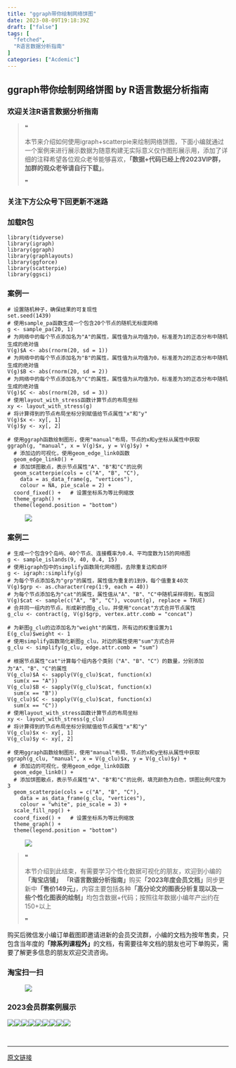 ```yaml
---
title: "ggraph带你绘制网络饼图"
date: 2023-08-09T19:18:39Z
draft: ["false"]
tags: [
  "fetched",
  "R语言数据分析指南"
]
categories: ["Acdemic"]
---
```

ggraph带你绘制网络饼图 by R语言数据分析指南
------
<div><section data-tool="mdnice编辑器" data-website="https://www.mdnice.com"><h3 data-tool="mdnice编辑器"><span></span><span><span></span>欢迎关注R语言数据分析指南</span><span></span></h3><blockquote data-tool="mdnice编辑器"><span>❝</span><p>本节来介绍如何使用igraph+scatterpie来绘制网络饼图，下面小编就通过一个案例来进行展示数据为随意构建无实际意义仅作图形展示用，添加了详细的注释希望各位观众老爷能够喜欢，<strong>「数据+代码已经上传2023VIP群，加群的观众老爷请自行下载」</strong>。</p><span>❞</span></blockquote><h3 data-tool="mdnice编辑器"><span></span><span><span></span>关注下方公众号下回更新不迷路</span><span></span></h3><section><mp-common-profile data-pluginname="mpprofile" data-id="Mzg3MzQzNTYzMw==" data-headimg="http://mmbiz.qpic.cn/mmbiz_png/EibnicgwScTAZF0rpeZII9Ltl26VbVagriczTria1fib3XgjwwHEHFjPzkmGpqWDVVHBSzhENictUM2iavAKiaM5lc9USw/0?wx_fmt=png" data-nickname="R语言数据分析指南" data-alias="YanJANtwo" data-signature="R语言重症爱好者，喜欢绘制各种精美的图表，喜欢的小伙伴可以关注我，跟我一起学习" data-from="0" data-is_biz_ban="0"></mp-common-profile></section><h3 data-tool="mdnice编辑器"><span></span><span><span></span>加载R包</span><span></span></h3><pre data-tool="mdnice编辑器"><span></span><code><span>library</span>(tidyverse)<br><span>library</span>(igraph)<br><span>library</span>(ggraph)<br><span>library</span>(graphlayouts)<br><span>library</span>(ggforce)<br><span>library</span>(scatterpie)<br><span>library</span>(ggsci)<br></code></pre><h3 data-tool="mdnice编辑器"><span></span><span><span></span>案例一</span><span></span></h3><pre data-tool="mdnice编辑器"><span></span><code><span># 设置随机种子，确保结果的可复现性</span><br>set.seed(<span>1439</span>)<br><span># 使用sample_pa函数生成一个包含20个节点的随机无标度网络</span><br>g &lt;- sample_pa(<span>20</span>, <span>1</span>)<br><span># 为网络中的每个节点添加名为"A"的属性，属性值为从均值为0，标准差为1的正态分布中随机生成的绝对值</span><br>V(g)$A &lt;- abs(rnorm(<span>20</span>, sd = <span>1</span>))<br><span># 为网络中的每个节点添加名为"B"的属性，属性值为从均值为0，标准差为2的正态分布中随机生成的绝对值</span><br>V(g)$B &lt;- abs(rnorm(<span>20</span>, sd = <span>2</span>))<br><span># 为网络中的每个节点添加名为"C"的属性，属性值为从均值为0，标准差为3的正态分布中随机生成的绝对值</span><br>V(g)$C &lt;- abs(rnorm(<span>20</span>, sd = <span>3</span>))<br><span># 使用layout_with_stress函数计算节点的布局坐标</span><br>xy &lt;- layout_with_stress(g)<br><span># 将计算得到的节点布局坐标分别赋值给节点属性"x"和"y"</span><br>V(g)$x &lt;- xy[, <span>1</span>]<br>V(g)$y &lt;- xy[, <span>2</span>]<br><br><span># 使用ggraph函数绘制图形，使用"manual"布局，节点的x和y坐标从属性中获取</span><br>ggraph(g, <span>"manual"</span>, x = V(g)$x, y = V(g)$y) +<br>  <span># 添加边的可视化，使用geom_edge_link0函数</span><br>  geom_edge_link0() +<br>  <span># 添加饼图散点，表示节点属性"A"、"B"和"C"的比例</span><br>  geom_scatterpie(cols = c(<span>"A"</span>, <span>"B"</span>, <span>"C"</span>),<br>    data = as_data_frame(g, <span>"vertices"</span>),<br>    colour = <span>NA</span>, pie_scale = <span>2</span>) +<br>  coord_fixed() +   <span># 设置坐标系为等比例缩放</span><br>  theme_graph() +<br>  theme(legend.position = <span>"bottom"</span>)<br></code></pre><figure data-tool="mdnice编辑器"><img data-ratio="0.6351851851851852" data-src="https://mmbiz.qpic.cn/mmbiz_png/EibnicgwScTAbr1mGIz2cgdS05HPSNXmvEZicVZPGhYqIpIyBYG3rnRMvdW5C8BWAP3w8sqVDT2unQ6I5FLaaZqrw/640?wx_fmt=png" data-type="png" data-w="1080" src="https://mmbiz.qpic.cn/mmbiz_png/EibnicgwScTAbr1mGIz2cgdS05HPSNXmvEZicVZPGhYqIpIyBYG3rnRMvdW5C8BWAP3w8sqVDT2unQ6I5FLaaZqrw/640?wx_fmt=png"></figure><h3 data-tool="mdnice编辑器"><span></span><span><span></span>案例二</span><span></span></h3><pre data-tool="mdnice编辑器"><span></span><code><span># 生成一个包含9个岛屿、40个节点、连接概率为0.4、平均度数为15的网络图</span><br>g &lt;- sample_islands(<span>9</span>, <span>40</span>, <span>0.4</span>, <span>15</span>)<br><span># 使用igraph包中的simplify函数简化网络图，去除重复边和自环</span><br>g &lt;- igraph::simplify(g)<br><span># 为每个节点添加名为"grp"的属性，属性值为重复的1到9，每个值重复40次</span><br>V(g)$grp &lt;- as.character(rep(<span>1</span>:<span>9</span>, each = <span>40</span>))<br><span># 为每个节点添加名为"cat"的属性，属性值从"A"、"B"、"C"中随机采样得到，有放回</span><br>V(g)$cat &lt;- sample(c(<span>"A"</span>, <span>"B"</span>, <span>"C"</span>), vcount(g), replace = <span>TRUE</span>)<br><span># 合并同一组内的节点，形成新的图g_clu，并使用"concat"方式合并节点属性</span><br>g_clu &lt;- contract(g, V(g)$grp, vertex.attr.comb = <span>"concat"</span>)<br><br><span># 为新图g_clu的边添加名为"weight"的属性，所有边的权重设置为1</span><br>E(g_clu)$weight &lt;- <span>1</span><br><span># 使用simplify函数简化新图g_clu，对边的属性使用"sum"方式合并</span><br>g_clu &lt;- simplify(g_clu, edge.attr.comb = <span>"sum"</span>)<br><br><span># 根据节点属性"cat"计算每个组内各个类别（"A"、"B"、"C"）的数量，分别添加为"A"、"B"、"C"的属性</span><br>V(g_clu)$A &lt;- sapply(V(g_clu)$cat, <span>function</span>(x)<br>  sum(x == <span>"A"</span>))<br>V(g_clu)$B &lt;- sapply(V(g_clu)$cat, <span>function</span>(x)<br>  sum(x == <span>"B"</span>))<br>V(g_clu)$C &lt;- sapply(V(g_clu)$cat, <span>function</span>(x)<br>  sum(x == <span>"C"</span>))<br><span># 使用layout_with_stress函数计算节点的布局坐标</span><br>xy &lt;- layout_with_stress(g_clu)<br><span># 将计算得到的节点布局坐标分别赋值给节点属性"x"和"y"</span><br>V(g_clu)$x &lt;- xy[, <span>1</span>]<br>V(g_clu)$y &lt;- xy[, <span>2</span>]<br><br><span># 使用ggraph函数绘制图形，使用"manual"布局，节点的x和y坐标从属性中获取</span><br>ggraph(g_clu, <span>"manual"</span>, x = V(g_clu)$x, y = V(g_clu)$y) +<br>  <span># 添加边的可视化，使用geom_edge_link0函数</span><br>  geom_edge_link0() +<br>  <span># 添加饼图散点，表示节点属性"A"、"B"和"C"的比例，填充颜色为白色，饼图比例尺度为3</span><br>  geom_scatterpie(cols = c(<span>"A"</span>, <span>"B"</span>, <span>"C"</span>),<br>    data = as_data_frame(g_clu, <span>"vertices"</span>),<br>    colour = <span>"white"</span>, pie_scale = <span>3</span>) +<br>  scale_fill_npg() +<br>  coord_fixed() +   <span># 设置坐标系为等比例缩放</span><br>  theme_graph() +<br>  theme(legend.position = <span>"bottom"</span>)<br></code></pre><figure data-tool="mdnice编辑器"><img data-ratio="0.6351851851851852" data-src="https://mmbiz.qpic.cn/mmbiz_png/EibnicgwScTAbr1mGIz2cgdS05HPSNXmvEGjuyhfj1aO7ial1GBuPDPL9XFK6BOFlibCvwicuulTiaE8dJwZIDDDiayuw/640?wx_fmt=png" data-type="png" data-w="1080" src="https://mmbiz.qpic.cn/mmbiz_png/EibnicgwScTAbr1mGIz2cgdS05HPSNXmvEGjuyhfj1aO7ial1GBuPDPL9XFK6BOFlibCvwicuulTiaE8dJwZIDDDiayuw/640?wx_fmt=png"></figure><blockquote data-tool="mdnice编辑器"><span>❝</span><p>本节介绍到此结束，有需要学习个性化数据可视化的朋友，欢迎到小编的<strong>「淘宝店铺」</strong> <strong>「R语言数据分析指南」</strong>购买<strong>「2023年度会员文档」</strong>同步更新中<strong>「售价149元」</strong>，内容主要包括各种<strong>「高分论文的图表分析复现以及一些个性化图表的绘制」</strong>均包含数据+代码；按照往年数据小编年产出约在150+以上</p><span>❞</span></blockquote><p data-tool="mdnice编辑器">购买后微信发小编订单截图即邀请进新的会员交流群，小编的文档为按年售卖，只包含当年度的<strong>「除系列课程外」</strong>的文档，有需要往年文档的朋友也可下单购买，需要了解更多信息的朋友欢迎交流咨询。</p><h3 data-tool="mdnice编辑器"><span></span><span><span></span>淘宝扫一扫</span><span></span></h3><figure data-tool="mdnice编辑器"><img data-ratio="1.5751295336787565" data-src="https://mmbiz.qpic.cn/mmbiz_png/EibnicgwScTAbr1mGIz2cgdS05HPSNXmvELiaDk1y3xB88PsPXIu4K75DWamu20IYZAC7tZMyAhnU7eCicFhdgQQRQ/640?wx_fmt=png" data-type="png" data-w="386" src="https://mmbiz.qpic.cn/mmbiz_png/EibnicgwScTAbr1mGIz2cgdS05HPSNXmvELiaDk1y3xB88PsPXIu4K75DWamu20IYZAC7tZMyAhnU7eCicFhdgQQRQ/640?wx_fmt=png"></figure><h3 data-tool="mdnice编辑器"><span></span><span><span></span>2023会员群案例展示</span><span></span></h3><p data-tool="mdnice编辑器"><img data-ratio="0.4255555555555556" data-src="https://mmbiz.qpic.cn/mmbiz_png/EibnicgwScTAbr1mGIz2cgdS05HPSNXmvEgZibibYqwsNXSsoyDQrWp7lfFFqxe2bKhZ0XloIoECmxmGic5t8JC97qw/640?wx_fmt=png" data-type="png" data-w="900" src="https://mmbiz.qpic.cn/mmbiz_png/EibnicgwScTAbr1mGIz2cgdS05HPSNXmvEgZibibYqwsNXSsoyDQrWp7lfFFqxe2bKhZ0XloIoECmxmGic5t8JC97qw/640?wx_fmt=png"><img data-ratio="0.4255555555555556" data-src="https://mmbiz.qpic.cn/mmbiz_png/EibnicgwScTAbr1mGIz2cgdS05HPSNXmvEDm2pshBVZftpLRUxQhPicxLnP9rtGtnNDY3oZicVibG4FyOh5LGKprl2w/640?wx_fmt=png" data-type="png" data-w="900" src="https://mmbiz.qpic.cn/mmbiz_png/EibnicgwScTAbr1mGIz2cgdS05HPSNXmvEDm2pshBVZftpLRUxQhPicxLnP9rtGtnNDY3oZicVibG4FyOh5LGKprl2w/640?wx_fmt=png"><img data-ratio="0.4255555555555556" data-src="https://mmbiz.qpic.cn/mmbiz_png/EibnicgwScTAbr1mGIz2cgdS05HPSNXmvEia979M1bPWt2rlAF1lU7yCqgV9JCdicc3RHVxjlIqSz4JCGaUg5QO5OQ/640?wx_fmt=png" data-type="png" data-w="900" src="https://mmbiz.qpic.cn/mmbiz_png/EibnicgwScTAbr1mGIz2cgdS05HPSNXmvEia979M1bPWt2rlAF1lU7yCqgV9JCdicc3RHVxjlIqSz4JCGaUg5QO5OQ/640?wx_fmt=png"><img data-ratio="0.4255555555555556" data-src="https://mmbiz.qpic.cn/mmbiz_png/EibnicgwScTAbr1mGIz2cgdS05HPSNXmvENQgMuvOuRYzO5Bbianbdh9YCkQL6QyjwgibtfRVkHNW03sSwd5YAXu9A/640?wx_fmt=png" data-type="png" data-w="900" src="https://mmbiz.qpic.cn/mmbiz_png/EibnicgwScTAbr1mGIz2cgdS05HPSNXmvENQgMuvOuRYzO5Bbianbdh9YCkQL6QyjwgibtfRVkHNW03sSwd5YAXu9A/640?wx_fmt=png"><img data-ratio="0.4255555555555556" data-src="https://mmbiz.qpic.cn/mmbiz_png/EibnicgwScTAbr1mGIz2cgdS05HPSNXmvEkVYHibibComLPkENYC1558ZEDXymQickqZqyextoQXaibNNHibzrta5P3KA/640?wx_fmt=png" data-type="png" data-w="900" src="https://mmbiz.qpic.cn/mmbiz_png/EibnicgwScTAbr1mGIz2cgdS05HPSNXmvEkVYHibibComLPkENYC1558ZEDXymQickqZqyextoQXaibNNHibzrta5P3KA/640?wx_fmt=png"><img data-ratio="0.4255555555555556" data-src="https://mmbiz.qpic.cn/mmbiz_png/EibnicgwScTAbr1mGIz2cgdS05HPSNXmvE2HI7Ku2ZaBKAr7uic1pdCS9GicJ8cOQMPlrB3nQTbSgruhMlnfx6fjRg/640?wx_fmt=png" data-type="png" data-w="900" src="https://mmbiz.qpic.cn/mmbiz_png/EibnicgwScTAbr1mGIz2cgdS05HPSNXmvE2HI7Ku2ZaBKAr7uic1pdCS9GicJ8cOQMPlrB3nQTbSgruhMlnfx6fjRg/640?wx_fmt=png"><img data-ratio="0.4255555555555556" data-src="https://mmbiz.qpic.cn/mmbiz_png/EibnicgwScTAbr1mGIz2cgdS05HPSNXmvErU7cbN07epWkH2dNPvXxO6LShwNPSr6I3txWkGrEHnuGAhsP9eXvNg/640?wx_fmt=png" data-type="png" data-w="900" src="https://mmbiz.qpic.cn/mmbiz_png/EibnicgwScTAbr1mGIz2cgdS05HPSNXmvErU7cbN07epWkH2dNPvXxO6LShwNPSr6I3txWkGrEHnuGAhsP9eXvNg/640?wx_fmt=png"><img data-ratio="0.4255555555555556" data-src="https://mmbiz.qpic.cn/mmbiz_png/EibnicgwScTAbr1mGIz2cgdS05HPSNXmvEmx0zoL48qOicrDnK1QRY5fcF9xicice9VibWZuUNqEFbzgSKYB9ia3tu4fg/640?wx_fmt=png" data-type="png" data-w="900" src="https://mmbiz.qpic.cn/mmbiz_png/EibnicgwScTAbr1mGIz2cgdS05HPSNXmvEmx0zoL48qOicrDnK1QRY5fcF9xicice9VibWZuUNqEFbzgSKYB9ia3tu4fg/640?wx_fmt=png"><img data-ratio="0.4255555555555556" data-src="https://mmbiz.qpic.cn/mmbiz_png/EibnicgwScTAbr1mGIz2cgdS05HPSNXmvE8duZjL3iboFwP7BIQaLrsOMibaz7WH9GribDpnicZIrYwQJ74ChC7dcWQA/640?wx_fmt=png" data-type="png" data-w="900" src="https://mmbiz.qpic.cn/mmbiz_png/EibnicgwScTAbr1mGIz2cgdS05HPSNXmvE8duZjL3iboFwP7BIQaLrsOMibaz7WH9GribDpnicZIrYwQJ74ChC7dcWQA/640?wx_fmt=png"></p></section><p><br></p><p><mp-style-type data-value="3"></mp-style-type></p></div>  
<hr>
<a href="https://mp.weixin.qq.com/s/GK1aa7J-m7P2rqeGO7Fwhg",target="_blank" rel="noopener noreferrer">原文链接</a>

